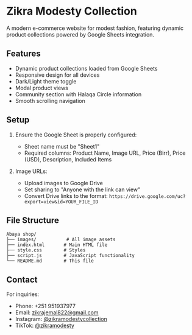 # Zikra Modesty Collection

A modern e-commerce website for modest fashion, featuring dynamic product collections powered by Google Sheets integration.

## Features

- Dynamic product collections loaded from Google Sheets
- Responsive design for all devices
- Dark/Light theme toggle
- Modal product views
- Community section with Halaqa Circle information
- Smooth scrolling navigation

## Setup

1. Ensure the Google Sheet is properly configured:
   - Sheet name must be "Sheet1"
   - Required columns: Product Name, Image URL, Price (Birr), Price (USD), Description, Included Items

2. Image URLs:
   - Upload images to Google Drive
   - Set sharing to "Anyone with the link can view"
   - Convert Drive links to the format: `https://drive.google.com/uc?export=view&id=YOUR_FILE_ID`

## File Structure

```
Abaya shop/
├── images/           # All image assets
├── index.html       # Main HTML file
├── style.css        # Styles
├── script.js        # JavaScript functionality
└── README.md        # This file
```

## Contact

For inquiries:
- Phone: +251 951937977
- Email: zikrajemal822@gmail.com
- Instagram: [@zikramodestycollection](https://www.instagram.com/zikramodestycollection)
- TikTok: [@zikramodesty](https://www.tiktok.com/@zikramodesty)
